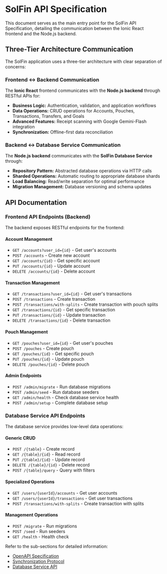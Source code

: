# SolFin API Specification

This document serves as the main entry point for the SolFin API Specification, detailing the communication between the Ionic React frontend and the Node.js backend.

## Three-Tier Architecture Communication

The SolFin application uses a three-tier architecture with clear separation of concerns:

### Frontend ↔ Backend Communication
The **Ionic React** frontend communicates with the **Node.js backend** through RESTful APIs for:
*   **Business Logic:** Authentication, validation, and application workflows
*   **Data Operations:** CRUD operations for Accounts, Pouches, Transactions, Transfers, and Goals
*   **Advanced Features:** Receipt scanning with Google Gemini-Flash integration
*   **Synchronization:** Offline-first data reconciliation

### Backend ↔ Database Service Communication
The **Node.js backend** communicates with the **SolFin Database Service** through:
*   **Repository Pattern:** Abstracted database operations via HTTP calls
*   **Sharded Operations:** Automatic routing to appropriate database shards
*   **Load Balancing:** Read/write separation for optimal performance
*   **Migration Management:** Database versioning and schema updates

## API Documentation

### Frontend API Endpoints (Backend)
The backend exposes RESTful endpoints for the frontend:

#### Account Management
- `GET /accounts?user_id={id}` - Get user's accounts
- `POST /accounts` - Create new account
- `GET /accounts/{id}` - Get specific account
- `PUT /accounts/{id}` - Update account
- `DELETE /accounts/{id}` - Delete account

#### Transaction Management
- `GET /transactions?user_id={id}` - Get user's transactions
- `POST /transactions` - Create transaction
- `POST /transactions/with-splits` - Create transaction with pouch splits
- `GET /transactions/{id}` - Get specific transaction
- `PUT /transactions/{id}` - Update transaction
- `DELETE /transactions/{id}` - Delete transaction

#### Pouch Management
- `GET /pouches?user_id={id}` - Get user's pouches
- `POST /pouches` - Create pouch
- `GET /pouches/{id}` - Get specific pouch
- `PUT /pouches/{id}` - Update pouch
- `DELETE /pouches/{id}` - Delete pouch

#### Admin Endpoints
- `POST /admin/migrate` - Run database migrations
- `POST /admin/seed` - Run database seeders
- `GET /admin/health` - Check database service health
- `POST /admin/setup` - Complete database setup

### Database Service API Endpoints
The database service provides low-level data operations:

#### Generic CRUD
- `POST /{table}` - Create record
- `GET /{table}/{id}` - Read record
- `PUT /{table}/{id}` - Update record
- `DELETE /{table}/{id}` - Delete record
- `POST /{table}/query` - Query with filters

#### Specialized Operations
- `GET /users/{userId}/accounts` - Get user accounts
- `GET /users/{userId}/transactions` - Get user transactions
- `POST /transactions/with-splits` - Create transaction with splits

#### Management Operations
- `POST /migrate` - Run migrations
- `POST /seed` - Run seeders
- `GET /health` - Health check

Refer to the sub-sections for detailed information:

*   [OpenAPI Specification](03-api/openapi.yaml)
*   [Synchronization Protocol](03-api/sync-protocol.md)
*   [Database Service API](02-dev-guide/solfin-database.md)